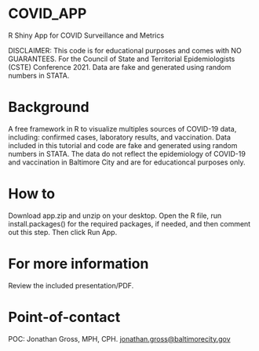 # COVID_APP
R Shiny App for COVID Surveillance and Metrics

DISCLAIMER: This code is for educational purposes and comes with NO GUARANTEES. For the Council of State and Territorial Epidemiologists (CSTE) Conference 2021. Data are fake and generated using random numbers in STATA. 

# Background
A free framework in R to visualize multiples sources of COVID-19 data, including: confirmed cases, laboratory results, and vaccination.  Data included in this tutorial and code are fake and generated using random numbers in STATA. The data do not reflect the epidemiology of COVID-19 and vaccination in Baltimore City and are for educationcal purposes only.

# How to
Download app.zip and unzip on your desktop. Open the R file, run install.packages() for the required packages, if needed, and then comment out this step.  Then click Run App.

# For more information
Review the included presentation/PDF.

# Point-of-contact
POC: Jonathan Gross, MPH, CPH. jonathan.gross@baltimorecity.gov

